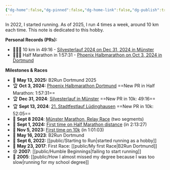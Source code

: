 ```yaml
---
{"dg-home":false,"dg-pinned":false,"dg-home-link":false,"dg-publish":true,"created-date":"2025-05-04T09:15:02","updated-date":"2025-05-05T17:44:22","type":"other","disabled rules":["header-increment","yaml-title","yaml-title-alias","file-name-heading"],"title":"Running","tags":["running"],"dg-path":"Running.md","permalink":"/running/","dgPassFrontmatter":true}
---
```



In 2022, I started running. As of 2025, I run 4 times a week, around 10 km each time. This note is dedicated to this hobby.

**Personal Records (PRs):**
- 🏃‍♂️‍➡️ 10 km in 49:16 - [Silvesterlauf 2024 on Dec 31, 2024 in Münster](https://www.strava.com/activities/13231450930)
- 🏃‍♂️‍➡️ Half Marathon in 1:57:31 - [Phoenix Halbmarathon on Oct 3, 2024 in Dortmund](https://www.strava.com/activities/12563556455)

**Milestones & Races**
- 👟 **May 13, 2025:** B2Run Dortmund 2025
- 🏆 **Oct 3, 2024:** [Phoenix Halbmarathon Dortmund](https://www.strava.com/activities/12563556455) ==New PR in Half Marathon: 1:57:31==
- 🏆 **Dec 31, 2024**: [Silvesterlauf in Münster](https://www.strava.com/activities/13231450930)  ==New PR in 10k: 49:16==
- 🏆 **Sept 13, 2024**: [21. Stadtfestlauf Lüdinghausen](https://www.strava.com/activities/12401098412/overview) ==New PR in 10k: 52:05==
- 👟 **Sept 8 2024**: [Münster Marathon, Relay Race](https://www.strava.com/activities/12356502907/overview) (two segments)
- 🏅 **Sept 1, 2024:** [First time on Half Marathon distance](https://strava.app.link/EnYFqdlH5Sb) (in 2:13:27)
- 🏅 **Nov 5, 2023:** [First time on 10k](https://strava.app.link/at4qoDgH5Sb) (in 1:01:03)
- 👟 **May 16, 2023**: B2Run Dortmund
- 🏁 **Sept 6, 2022:** [[public/Starting to Run\|started running as a hobby]]
- 👟 **May 23, 2017**: First Race: [[public/My first Race\|B2Run Dortmund]]
- 😰 **2007**: [[public/Humble Beginnings\|failing to start running]]
- 🥵 **2005**: [[public/How I almost missed my degree because I was too slow\|running for my school degree]]
